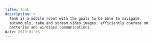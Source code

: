 ```yaml
---
title: Tank
description: >
  Tank is a mobile robot with the goals to be able to navigate
  automously, take and stream video images, efficiently operate on
  batteries and wireless communications.
date: 2019-01-03
---
```

